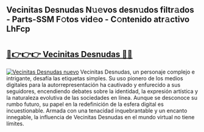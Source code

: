 ## Vecinitas Desnudas N𝚞𝚎vos desn𝚞dos filtr𝚊dos - Parts-SSM F𝚘tos vid𝚎o - C𝚘ntenido atr𝚊ctivo LhFcp

# <h2><a href="http://mb94c4.tromn.icu/?c=Vecinitas+Desnudas">🔗👉👉👉 Vecinitas Desnudas 🔗🔗</a></h2>

[![Vecinitas Desnudas nuevo](https://i.imgur.com/pEAQMta.gif)](http://mb94c4.tromn.icu/?c=Vecinitas+Desnudas)
Vecinitas Desnudas, un personaje complejo e intrigante, desafía las etiquetas simples. Su uso pionero de los medios digitales para la autorrepresentación ha cautivado y enfurecido a sus seguidores, encendiendo debates sobre la identidad, la expresión artística y la naturaleza evolutiva de las sociedades en línea. Aunque se desconoce su rumbo futuro, su papel en la redefinición de la esfera digital es incuestionable. Armada con una tenacidad inquebrantable y un encanto innegable, la influencia de Vecinitas Desnudas en el mundo virtual no tiene límites.
